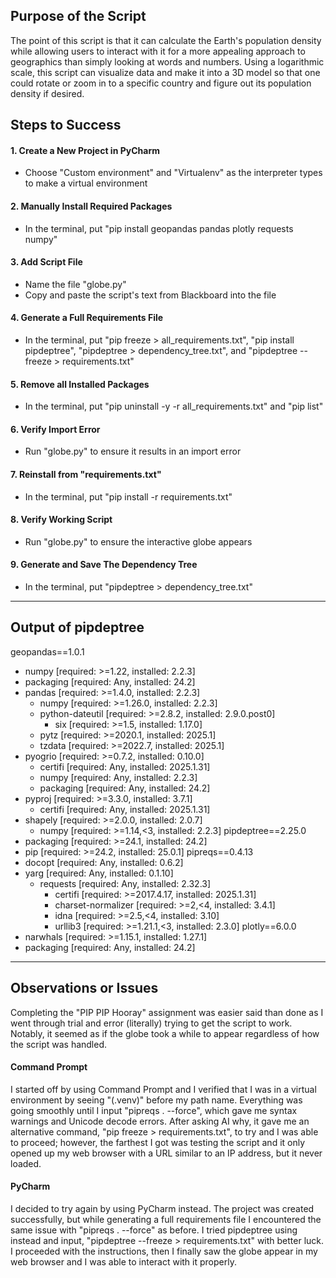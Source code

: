 ## Purpose of the Script
The point of this script is that it can calculate the Earth's population density while allowing users to interact with it for a more appealing approach to geographics than simply looking at words and numbers. Using a logarithmic scale, this script can visualize data and make it into a 3D model so that one could rotate or zoom in to a specific country and figure out its population density if desired.

## Steps to Success
#### 1. Create a New Project in PyCharm
* Choose "Custom environment" and "Virtualenv" as the interpreter types to make a virtual environment
#### 2. Manually Install Required Packages
* In the terminal, put "pip install geopandas pandas plotly requests numpy"
#### 3. Add Script File
* Name the file "globe.py"
* Copy and paste the script's text from Blackboard into the file
#### 4. Generate a Full Requirements File
* In the terminal, put "pip freeze > all_requirements.txt", "pip install pipdeptree", "pipdeptree > dependency_tree.txt", and "pipdeptree --freeze > requirements.txt"
#### 5. Remove all Installed Packages
* In the terminal, put "pip uninstall -y -r all_requirements.txt" and "pip list"
#### 6. Verify Import Error
* Run "globe.py" to ensure it results in an import error
#### 7. Reinstall from "requirements.txt"
* In the terminal, put "pip install -r requirements.txt"
#### 8. Verify Working Script
* Run "globe.py" to ensure the interactive globe appears
#### 9. Generate and Save The Dependency Tree
* In the terminal, put "pipdeptree > dependency_tree.txt"

---
## Output of pipdeptree
geopandas==1.0.1
  - numpy [required: >=1.22, installed: 2.2.3]
  - packaging [required: Any, installed: 24.2]
  - pandas [required: >=1.4.0, installed: 2.2.3]
    - numpy [required: >=1.26.0, installed: 2.2.3]
    - python-dateutil [required: >=2.8.2, installed: 2.9.0.post0]
      - six [required: >=1.5, installed: 1.17.0]
    - pytz [required: >=2020.1, installed: 2025.1]
    - tzdata [required: >=2022.7, installed: 2025.1]
  - pyogrio [required: >=0.7.2, installed: 0.10.0]
    - certifi [required: Any, installed: 2025.1.31]
    - numpy [required: Any, installed: 2.2.3]
    - packaging [required: Any, installed: 24.2]
  - pyproj [required: >=3.3.0, installed: 3.7.1]
    - certifi [required: Any, installed: 2025.1.31]
  - shapely [required: >=2.0.0, installed: 2.0.7]
    - numpy [required: >=1.14,<3, installed: 2.2.3]
pipdeptree==2.25.0
  - packaging [required: >=24.1, installed: 24.2]
  - pip [required: >=24.2, installed: 25.0.1]
pipreqs==0.4.13
  - docopt [required: Any, installed: 0.6.2]
  - yarg [required: Any, installed: 0.1.10]
    - requests [required: Any, installed: 2.32.3]
      - certifi [required: >=2017.4.17, installed: 2025.1.31]
      - charset-normalizer [required: >=2,<4, installed: 3.4.1]
      - idna [required: >=2.5,<4, installed: 3.10]
      - urllib3 [required: >=1.21.1,<3, installed: 2.3.0]
plotly==6.0.0
  - narwhals [required: >=1.15.1, installed: 1.27.1]
  - packaging [required: Any, installed: 24.2]

---
## Observations or Issues
Completing the "PIP PIP Hooray" assignment was easier said than done as I went through trial and error (literally) trying to get the script to work. Notably, it seemed as if the globe took a while to appear regardless of how the script was handled.

#### Command Prompt
I started off by using Command Prompt and I verified that I was in a virtual environment by seeing "(.venv)" before my path name. Everything was going smoothly until I input "pipreqs . --force", which gave me syntax warnings and Unicode decode errors. After asking AI why, it gave me an alternative command, "pip freeze > requirements.txt", to try and I was able to proceed; however, the farthest I got was testing the script and it only opened up my web browser with a URL similar to an IP address, but it never loaded.

#### PyCharm
I decided to try again by using PyCharm instead. The project was created successfully, but while generating a full requirements file I encountered the same issue with "pipreqs . --force" as before. I tried pipdeptree using instead and input, "pipdeptree --freeze > requirements.txt" with better luck. I proceeded with the instructions, then I finally saw the globe appear in my web browser and I was able to interact with it properly.
